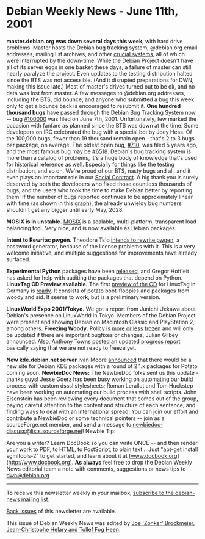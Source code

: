 
Debian Weekly News - June 11th, 2001
====================================



**master.debian.org was down several days this week**, with hard drive
problems. Master hosts the Debian bug tracking system, @debian.org
email addresses, mailing list archives, and other
[crucial
systems](https://lists.debian.org/debian-devel-announce-0106/msg00002.html), all of which were interrupted by the down-time.
While the Debian Project doesn't have all of its server eggs in
one basket these days, a failure of master can still nearly paralyze
the project. Even updates to the testing distribution halted since
the BTS was not accessible. (And it disrupted preparations for DWN,
making this issue late.) Most of master's drives turned out to be ok,
and no data was lost from master.
A few messages to @debian.org addresses, including the BTS,
did bounce, and anyone who submitted a bug this week only to get a
bounce back is encouraged to resubmit it.
**One hundred thousand bugs** have passed through the Debian Bug
Tracking System now -- bug [#100000](https://bugs.debian.org/100000)
was filed on June 7th, 2001. Unfortunately, few marked the occasion with
fanfare as planned since the BTS was down at the time. Some
developers on IRC celebrated the bug with a special bot by Joey Hess.
Of the 100,000 bugs, fewer than 19 thousand remain open - that's
2 to 3 bugs per package, on average. The oldest open bug,
[#710](https://bugs.debian.org/710), was filed 5 years ago, and the most
famous bug may be [#6518](https://bugs.debian.org/6518).
Debian's bug tracking system is more than a catalog of problems,
it's a huge body of knowledge that's used for historical reference
as well. Especially for things like the testing distribution, and so on.
We're proud of our BTS, nasty bugs and all, and it even plays an
important role in our [Social Contract](https://www.debian.org/social_contract). A big
thank you is surely deserved by both the developers who fixed those countless
thousands of bugs, and the users who took the time to make Debian better by
reporting them! If the number of bugs reported continues to be
approximately linear with time (as shown in this [graph](https://www.debian.org/News/weekly/2001/14/bts.png)),
the already unwieldy bug numbers shouldn't get any bigger until early May,
2028.


**MOSIX is in unstable.** [MOSIX](https://lists.debian.org/debian-beowulf-0105/msg00069.html)
is a scalable, multi-platform, transparent load balancing tool. Very
nice, and is now available as Debian packages.


**Intent to Rewrite: pwgen.** Theodore Ts'o [intends
to rewrite pwgen](https://lists.debian.org/debian-devel-0105/msg02177.html), a password generator, because of the license
problems with it. This is a very welcome initiative, and multiple
suggestions for improvements have already surfaced.


**Experimental Python** packages have been [released](https://lists.debian.org/debian-python-0105/msg00019.html), and Gregor Hoffleit has asked for help with auditing
the packages that depend on Python.
**LinuxTag CD Preview available.** The first [preview of the CD](https://lists.debian.org/debian-events-eu-0106/msg00024.html)
for LinuxTag in Germany is [ready](https://lists.debian.org/debian-events-eu-0106/msg00021.html). It consists of potato boot-floppies
and packages from woody and sid. It seems to work, but is a preliminary
version.


**LinuxWorld Expo 2001/Tokyo.** We got a report from Junichi
Uekawa about Debian's presence on LinuxWorld in Tokyo. Members of the
Debian Project were present and showing Debian on Macintosh Classic
and PlayStation 2, among others.
**Freezing Woody.** Policy is [more or less frozen](https://lists.debian.org/debian-devel-announce-0106/msg00003.html) and will only be updated if there are
important bugfixes or changes, Julian Gilbey announced.
Also, [Anthony Towns posted an updated progress report](https://lists.debian.org/debian-devel-announce-0106/msg00001.html) basically saying
that we are not ready to freeze yet.


**New kde.debian.net server** Ivan Moore [announced](https://lists.debian.org/debian-kde-0106/msg00000.html) that there would be a new site for Debian KDE packages
with a round of 2.1.x packages for Potato coming soon.
**NewbieDoc News:**
The NewbieDoc folks sent us this update - thanks guys!
Jesse Goerz has been busy working on automating our build
process with custom dsssl stylesheets; Roman Lerallut and
Tom Huckstep have been working on automating our build process
with shell scripts.
John Eisenstein has been reviewing every document that
comes out of the group, paying careful attention to the content
and structure of each sentence, and finding ways to deal with
an international spread.
You can join our effort and contribute a NewbieDoc or some
technical pointers -- join as a sourceForge.net member, and
send a message to newbiedoc-discuss@lists.sourceforge.net!
Newbie Tip:
  
Are you a writer? Learn DocBook so you can write ONCE -- and
then render your work to PDF, to HTML, to PostScript, to plain text...
Just "apt-get install sgmltools-2" to get started, and learn about
it at [www.docbook.org](http://www.docbook.org).
**As always** feel free to drop the Debian Weekly News
editorial team a note with comments, suggestions or news tips to
[dwn@debian.org](mailto:dwn@debian.org)


---



 To receive this newsletter weekly in your mailbox, [subscribe to the debian-news mailing list](https://lists.debian.org/debian-news/).



[Back issues](https://www.debian.org/News/weekly/) of this newsletter are available.



This issue of Debian Weekly News was edited by [Joe 'Zonker' Brockmeier, Jean-Christophe Helary and Tollef Fog Heen](mailto:dwn@debian.org).




































